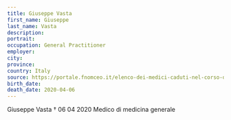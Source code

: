 ```yaml
---
title: Giuseppe Vasta
first_name: Giuseppe
last_name: Vasta
description: 
portrait: 
occupation: General Practitioner
employer: 
city: 
province: 
country: Italy
source: https://portale.fnomceo.it/elenco-dei-medici-caduti-nel-corso-dellepidemia-di-covid-19/
birth_date: 
death_date: 2020-04-06
---
```


Giuseppe Vasta † 06 04 2020
Medico di medicina generale